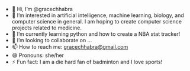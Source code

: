 - 👋 Hi, I’m @gracechhabra
- 👀 I’m interested in artificial intelligence, machine learning, biology, and computer science in general. I am hoping to create computer science projects related to medicine.
- 🌱 I’m currently learning python and how to create a NBA stat tracker!
- 💞️ I’m looking to collaborate on ...
- 📫 How to reach me: gracechhabra@gmail.com
- 😄 Pronouns: she/her
- ⚡ Fun fact: I am a die hard fan of badminton and I love sports!

<!---
gracechhabra/gracechhabra is a ✨ special ✨ repository because its `README.md` (this file) appears on your GitHub profile.
You can click the Preview link to take a look at your changes.
--->
